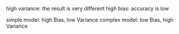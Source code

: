 high variance: the result is very different
high bias: accuracy is low

simple model: high Bias, low Variance
complex model: low Bias, high Variance
